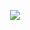 <p align="center">
  <img src="https://github.com/JamesMcCarthy79/Home-Assistant-Config/blob/master/config/packages/garden/Node-RED-Flow/Garden%20Flow%20Pics/Garden_2.png"/>
</p>
